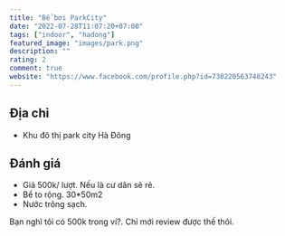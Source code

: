 ```yaml
---
title: "Bể bơi ParkCity"
date: "2022-07-28T11:07:20+07:00"
tags: ["indoor", "hadong"]
featured_image: "images/park.png"
description: ""
rating: 2
comment: true
website: "https://www.facebook.com/profile.php?id=730220563748243"
---
```


## Địa chỉ

- Khu đô thị park city Hà Đông 

## Đánh giá
- Giá 500k/ lượt. Nếu là cư dân sẽ rẻ.
- Bể to rộng. 30*50m2
- Nước trông sạch.

Bạn nghĩ tôi có 500k trong ví?. Chỉ mới review được thế thôi.  
